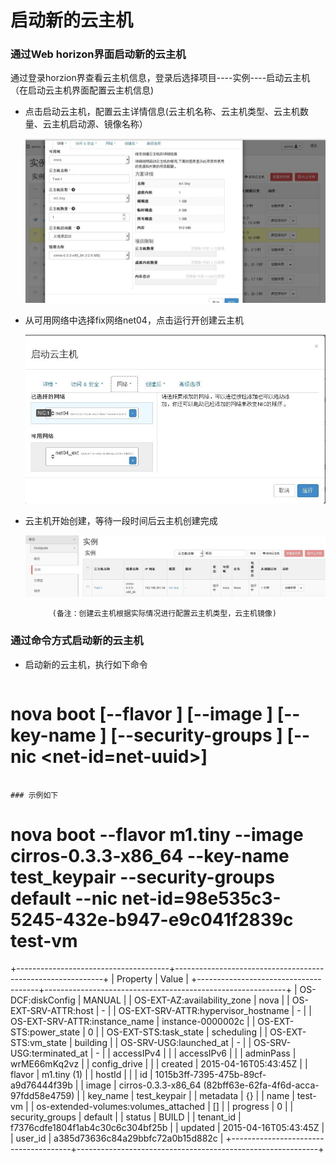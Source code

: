 # 启动新的云主机


### 通过Web horizon界面启动新的云主机

通过登录horzion界查看云主机信息，登录后选择项目----实例----启动云主机（在启动云主机界面配置云主机信息)
* 点击启动云主机，配置云主详情信息(云主机名称、云主机类型、云主机数量、云主机启动源、镜像名称）

   ![Launch_instace](/operation_guide/basic_admin/Picture/launch_instance1.jpg)
* 从可用网络中选择fix网络net04，点击运行开创建云主机

   ![Launch_instance](/operation_guide/basic_admin/Picture/launch_instance2.jpg)

* 云主机开始创建，等待一段时间后云主机创建完成

   ![Launch_instance](/operation_guide/basic_admin/Picture/launch_instance3.jpg)

            (备注：创建云主机根据实际情况进行配置云主机类型，云主机镜像)

### 通过命令方式启动新的云主机

* 启动新的云主机，执行如下命令

> ```
# nova boot [--flavor <flavor>] [--image <image>] [--key-name <key-name>] [--security-groups <security-groups>] [--nic <net-id=net-uuid>] <name>
```

### 示例如下

```
# nova boot --flavor m1.tiny --image cirros-0.3.3-x86_64 --key-name test_keypair --security-groups default --nic net-id=98e535c3-5245-432e-b947-e9c041f2839c test-vm
+--------------------------------------+------------------------------------------------------------+
| Property                             | Value                                                      |
+--------------------------------------+------------------------------------------------------------+
| OS-DCF:diskConfig                    | MANUAL                                                     |
| OS-EXT-AZ:availability_zone          | nova                                                       |
| OS-EXT-SRV-ATTR:host                 | -                                                          |
| OS-EXT-SRV-ATTR:hypervisor_hostname  | -                                                          |
| OS-EXT-SRV-ATTR:instance_name        | instance-0000002c                                          |
| OS-EXT-STS:power_state               | 0                                                          |
| OS-EXT-STS:task_state                | scheduling                                                 |
| OS-EXT-STS:vm_state                  | building                                                   |
| OS-SRV-USG:launched_at               | -                                                          |
| OS-SRV-USG:terminated_at             | -                                                          |
| accessIPv4                           |                                                            |
| accessIPv6                           |                                                            |
| adminPass                            | wrME66mKq2vz                                               |
| config_drive                         |                                                            |
| created                              | 2015-04-16T05:43:45Z                                       |
| flavor                               | m1.tiny (1)                                                |
| hostId                               |                                                            |
| id                                   | 1015b3ff-7395-475b-89cf-a9d76444f39b                       |
| image                                | cirros-0.3.3-x86_64 (82bff63e-62fa-4f6d-acca-97fdd58e4759) |
| key_name                             | test_keypair                                               |
| metadata                             | {}                                                         |
| name                                 | test-vm                                                    |
| os-extended-volumes:volumes_attached | []                                                         |
| progress                             | 0                                                          |
| security_groups                      | default                                                    |
| status                               | BUILD                                                      |
| tenant_id                            | f7376cdfe1804f1ab4c30c6c304bf25b                           |
| updated                              | 2015-04-16T05:43:45Z                                       |
| user_id                              | a385d73636c84a29bbfc72a0b15d882c                           |
+--------------------------------------+------------------------------------------------------------+
```

